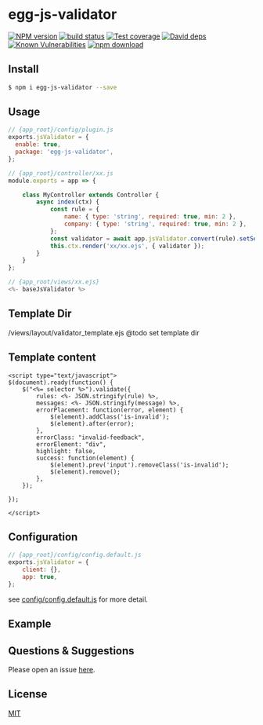 # egg-js-validator

[![NPM version][npm-image]][npm-url]
[![build status][travis-image]][travis-url]
[![Test coverage][codecov-image]][codecov-url]
[![David deps][david-image]][david-url]
[![Known Vulnerabilities][snyk-image]][snyk-url]
[![npm download][download-image]][download-url]

[npm-image]: https://img.shields.io/npm/v/egg-js-validator.svg?style=flat-square
[npm-url]: https://npmjs.org/package/egg-js-validator
[travis-image]: https://img.shields.io/travis/eggjs/egg-js-validator.svg?style=flat-square
[travis-url]: https://travis-ci.org/olaycai/egg-js-validator
[codecov-image]: https://img.shields.io/codecov/c/github/eggjs/egg-js-validator.svg?style=flat-square
[codecov-url]: https://codecov.io/github/eggjs/egg-js-validator?branch=master
[david-image]: https://img.shields.io/david/eggjs/egg-js-validator.svg?style=flat-square
[david-url]: https://david-dm.org/eggjs/egg-js-validator
[snyk-image]: https://snyk.io/test/npm/egg-js-validator/badge.svg?style=flat-square
[snyk-url]: https://snyk.io/test/npm/egg-js-validator
[download-image]: https://img.shields.io/npm/dm/egg-js-validator.svg?style=flat-square
[download-url]: https://npmjs.org/package/egg-js-validator

<!--
Description here.
-->

## Install

```bash
$ npm i egg-js-validator --save
```

## Usage

```js
// {app_root}/config/plugin.js
exports.jsValidator = {
  enable: true,
  package: 'egg-js-validator',
};

// {app_root}/controller/xx.js
module.exports = app => {

    class MyController extends Controller {
        async index(ctx) {
            const rule = {
                name: { type: 'string', required: true, min: 2 },
                company: { type: 'string', required: true, min: 2 },
            };
            const validator = await app.jsValidator.convert(rule).setSelector('#base-form').build();
            this.ctx.render('xx/xx.ejs', { validator });
        }
    }
};

// {app_root/views/xx.ejs}
<%- baseJsValidator %>
```

## Template Dir
/views/layout/validator_template.ejs
@todo set template dir

## Template content
```text
<script type="text/javascript">
$(document).ready(function() {
    $("<%= selector %>").validate({
        rules: <%- JSON.stringify(rule) %>,
        messages: <%- JSON.stringify(message) %>,
        errorPlacement: function(error, element) {
            $(element).addClass('is-invalid');
            $(element).after(error);
        },
        errorClass: "invalid-feedback",
        errorElement: "div",
        highlight: false,
        success: function(element) {
            $(element).prev('input').removeClass('is-invalid');
            $(element).remove();
        },
    });

});

</script>
```

## Configuration

```js
// {app_root}/config/config.default.js
exports.jsValidator = {
    client: {},
    app: true,
};
```

see [config/config.default.js](config/config.default.js) for more detail.

## Example

<!-- example here -->

## Questions & Suggestions

Please open an issue [here](https://github.com/eggjs/egg/issues).

## License

[MIT](LICENSE)
